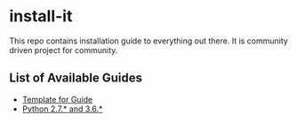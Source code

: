 # install-it
This repo contains installation guide to everything out there. It is community driven project for community.


## List of Available Guides

- [Template for Guide](https://github.com/moghya/install-it/blob/master/guides/template.md)
- [Python 2.7.* and 3.6.*](https://github.com/moghya/install-it/blob/master/guides/Python.md)
